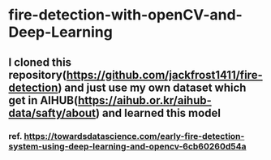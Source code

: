 # fire-detection-with-openCV-and-Deep-Learning

## I cloned this repository(https://github.com/jackfrost1411/fire-detection) and just use my own dataset which get in AIHUB(https://aihub.or.kr/aihub-data/safty/about) and learned this model

### ref. https://towardsdatascience.com/early-fire-detection-system-using-deep-learning-and-opencv-6cb60260d54a




          
